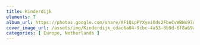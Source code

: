 ```yaml
---
title: Kinderdijk
elements: 7
album_url: https://photos.google.com/share/AF1QipPYXyei0ds2FbeCvWBWs97n7eYnROZTjhScBbJrgRJKLnJedw1ziiyCGBn2tWi94g?key=UWdQYjMtYnVhLWVzN1hxVDYzTy1XZm44Z1hNd1FR
cover_image_url: /assets/img/Kinderdijk_cdac6a04-9cbc-4a53-8b9d-6f8a69a0116a.jpg
categories: [ Europe, Netherlands ]
---
```

